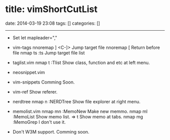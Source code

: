 title: vimShortCutList
==========
date: 2014-03-19 23:08
tags: []
categories: []
- - -
* Set <Leader>
let mapleader=","

* vim-tags
nnoremap <Leader>]  <C-]>    Jump target file
nnoremap <Leader>[  <C-o>    Return before file
nmap     <Leader>ts :ts<CR>  Jump target file list

* taglist.vim
nmap <Leader>t :Tlist<CR>  Show class, function and etc at left menu.

* neosnippet.vim
* vim-snippets
Comming Soon.

* vim-ref
<S-k> Show referer.

* nerdtree
nmap <Leader>n :NERDTree<CR> Show file explorer at right menu.

* memolist.vim
nmap <Leader>mn :MemoNew<CR>   Make new memmo.
nmap <Leader>ml :MemoList<CR>  Show memo list.
 => t Show memo at tabs.
nmap <Leader>mg :MemoGrep<CR>  I don't use it.

* Don't W3M support. Comming soon.
